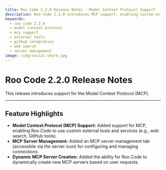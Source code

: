 ```yaml
---
title: Roo Code 2.2.0 Release Notes - Model Context Protocol Support
description: Roo Code 2.2.0 introduces MCP support, enabling custom external tools, services integration, and dynamic server creation for enhanced AI capabilities.
keywords:
  - roo code 2.2.0
  - model context protocol
  - mcp support
  - external tools
  - github integration
  - web search
  - server management
image: /img/social-share.jpg
---
```


# Roo Code 2.2.0 Release Notes

This release introduces support for the Model Context Protocol (MCP).

---

## Feature Highlights

*   **Model Context Protocol (MCP) Support:** Added support for MCP, enabling Roo Code to use custom external tools and services (e.g., web search, GitHub tools).
*   **MCP Server Management:** Added an MCP server management tab (accessible via the server icon) for configuring and managing connections.
*   **Dynamic MCP Server Creation:** Added the ability for Roo Code to dynamically create new MCP servers based on user requests.